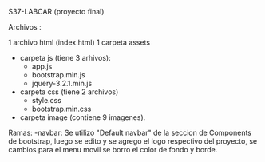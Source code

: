 S37-LABCAR  (proyecto final)

Archivos :

1 archivo html (index.html)
1 carpeta assets
  - carpeta js (tiene 3 arhivos):
      - app.js
      - bootstrap.min.js
      - jquery-3.2.1.min.js
  - carpeta css (tiene 2 archivos)
      - style.css
      - bootstrap.min.css
  - carpeta image (contiene 9 imagenes).

Ramas:
-navbar:
Se utilizo "Default navbar" de la seccion de Components de bootstrap, luego se edito y se agrego el logo respectivo del proyecto, se cambios para el menu movil se borro el color de fondo y borde. 
